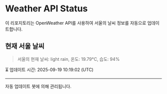 
# Weather API Status

이 리포지토리는 OpenWeather API를 사용하여 서울의 날씨 정보를 자동으로 업데이트합니다.

## 현재 서울 날씨
> 서울의 현재 날씨: light rain, 온도: 19.79°C, 습도: 94%

⏳ 업데이트 시간: 2025-09-19 10:19:02 (UTC)

---
자동 업데이트 봇에 의해 관리됩니다.
